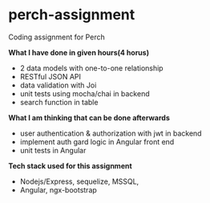 # perch-assignment
Coding assignment for Perch

**What I have done in given hours(4 horus)**
- 2 data models with one-to-one relationship
- RESTful JSON API
- data validation with Joi
- unit tests using mocha/chai in backend
- search function in table

**What I am thinking that can be done afterwards**
- user authentication & authorization with jwt in backend
- implement auth gard logic in Angular front end
- unit tests in Angular

**Tech stack used for this assignment**
- Nodejs/Express, sequelize, MSSQL,
- Angular, ngx-bootstrap
